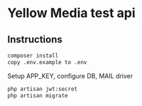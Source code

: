 # Yellow Media test api


## Instructions

```bash
composer install
copy .env.example to .env
```
Setup APP_KEY, configure DB, MAIL driver

```bash
php artisan jwt:secret
php artisan migrate
```
